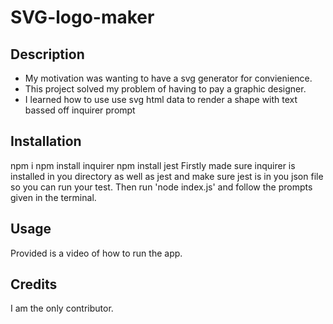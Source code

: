 # SVG-logo-maker

## Description

- My motivation was wanting to have a svg generator for convienience.
- This project solved my problem of having to pay a graphic designer.
- I learned how to use use svg html data to render a shape with text bassed off inquirer prompt

## Installation

npm i
npm install inquirer
npm install jest
Firstly made sure inquirer is installed in you directory as well as jest and make sure jest is in you json file so you can run your test. Then run 'node index.js' and follow the prompts given in the terminal.

## Usage

Provided is a video of how to run the app.

## Credits

I am the only contributor.
